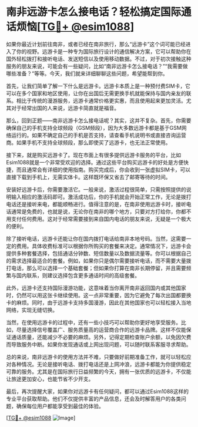 # 南非远游卡怎么接电话？轻松搞定国际通话烦恼[[TG💪+ @esim1088](https://t.me/s/esim1088)]

如果你最近计划前往南非，或者已经在南非旅行，那么“远游卡”这个词可能已经进入了你的视野。远游卡是一种专为国际旅行设计的通信解决方案，它可以帮助你在国外轻松拨打和接听电话、发送短信以及使用移动数据。不过，对于初次接触这种服务的朋友来说，可能会有一些疑问，比如“南非远游卡怎么接电话？”“我需要做哪些准备？”等等。今天，我们就来详细聊聊这些问题，希望能帮到你。

首先，让我们简单了解一下什么是远游卡。远游卡本质上是一种预付费SIM卡，它可以在多个国家和地区使用，让你在出国后无需更换手机就能保持与国内亲友的联系。相比于传统的漫游服务，远游卡通常价格更实惠，而且使用起来更加灵活。尤其对于经常出国的人来说，远游卡简直就是福音。

那么，回到正题——南非远游卡怎么接电话呢？其实，这并不复杂。首先，你需要确保自己的手机支持全球频段（GSM频段），因为大多数远游卡都是基于GSM网络运行的。如果不确定自己的手机是否支持，请查看手机说明书或直接咨询运营商。如果手机不支持全球频段，那么即使买了远游卡，也无法正常使用。

接下来，就是购买远游卡了。现在市面上有很多提供远游卡服务的平台，比如Esim1088就是一个非常受欢迎的选择。通过这些平台购买远游卡的好处是方便快捷，而且通常会有详细的使用指南。购买完成后，你会收到一张虚拟SIM卡，可以直接下载到手机上，无需实体卡。这样既环保又省去了邮寄等待的时间。

安装好远游卡后，你需要激活它。一般来说，激活过程很简单，只需按照提供的说明输入相应的激活码即可。激活成功后，你的手机就会开始正常工作，无论是拨打电话还是接听来电，都能顺畅进行。值得注意的是，在南非使用远游卡时，接听电话通常是免费的，也就是说，无论你在南非的哪个地方，只要对方打给你，你都不用支付任何费用。这对于经常需要接到来自国内电话的朋友来说，无疑是一个极大的便利。

除了接听电话，远游卡还能让你在国内拨打电话给南非本地号码。当然，这需要一定的费用。具体收费标准可以根据你所购买的套餐来决定。通常情况下，远游卡会提供多种套餐选择，包括通话分钟数、短信数量以及数据流量等。你可以根据自己的需求选择最适合的套餐。例如，如果你只是偶尔需要接听电话，而不需要大量拨打电话，那么可以选择一个基础套餐；但如果你打算在南非长期停留，并且需要频繁与国内联系，则建议选择包含更多通话时间的高级套餐。

此外，远游卡还支持国际漫游功能，这意味着当你离开南非返回国内或其他国家时，仍然可以用这张卡继续使用。这一点非常重要，因为它避免了每次出国都要换卡的麻烦。同时，由于远游卡支持多国漫游，因此在其他国家也可以轻松接入当地网络，实现无缝切换。

当然，在使用远游卡的过程中，还有一些小技巧可以帮助你更好地享受服务。比如，尽量选择信号覆盖广、服务质量高的运营商合作的远游卡品牌。这样不仅能保证通话质量，还能减少不必要的麻烦。另外，记得定期检查账户余额，以免因欠费而导致服务中断。如果你发现通话或上网出现问题，可以随时联系客服寻求帮助。

总的来说，南非远游卡的使用方法并不难，只要做好前期准备工作，就可以轻松应对各种情况。无论是接听电话、拨打电话还是上网冲浪，远游卡都能为你提供稳定可靠的服务。尤其是在国际旅行日益频繁的今天，拥有一张优质的远游卡，不仅能让旅途更加安心，也能节省不少开支。

最后，再次提醒大家，如果你对远游卡有任何疑问，都可以通过Esim1088这样的专业平台获取帮助。他们不仅提供丰富的产品信息，还会及时解答用户的各类问题，确保每位用户都能享受到最佳的体验。

[[TG💪+ @esim1088](https://t.me/s/esim1088) ![Image](https://i.postimg.cc/4NQfJmqS/Snipaste-2025-05-13-00-14-12.png)]